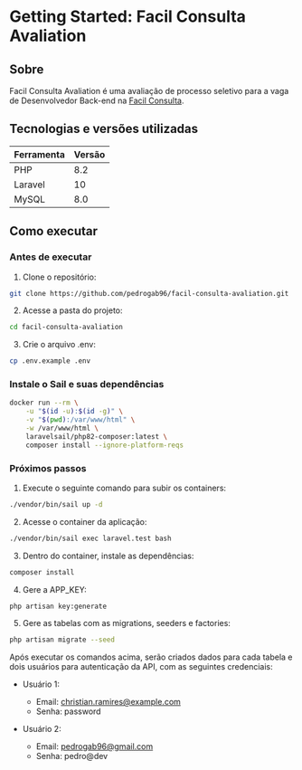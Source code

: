 # Getting Started: Facil Consulta Avaliation

## Sobre

Facil Consulta Avaliation é uma avaliação de processo seletivo para a vaga de Desenvolvedor Back-end na [Facil Consulta](https://facilconsulta.com.br/).

## Tecnologias e versões utilizadas

  Ferramenta                  |  Versão
----------------------------- | --------
PHP                           | 8.2
Laravel                       | 10
MySQL                         | 8.0


## Como executar

### Antes de executar

1. Clone o repositório:

```bash
git clone https://github.com/pedrogab96/facil-consulta-avaliation.git
```

2. Acesse a pasta do projeto:

```bash
cd facil-consulta-avaliation
```

3. Crie o arquivo .env:

```bash
cp .env.example .env
```

### Instale o Sail e suas dependências

```bash
docker run --rm \
    -u "$(id -u):$(id -g)" \
    -v "$(pwd):/var/www/html" \
    -w /var/www/html \
    laravelsail/php82-composer:latest \
    composer install --ignore-platform-reqs
```

### Próximos passos

1. Execute o seguinte comando para subir os containers:

```bash
./vendor/bin/sail up -d
```

2. Acesse o container da aplicação:

```bash
./vendor/bin/sail exec laravel.test bash
```

3. Dentro do container, instale as dependências:

```bash
composer install
```

4. Gere a APP_KEY:

```bash
php artisan key:generate
```

5. Gere as tabelas com as migrations, seeders e factories:

```bash
php artisan migrate --seed
```

Após executar os comandos acima, serão criados dados para cada tabela e dois usuários para autenticação da API, com as seguintes credenciais:

- Usuário 1:
  - Email: christian.ramires@example.com
  - Senha: password

- Usuário 2:
  - Email: pedrogab96@gmail.com
  - Senha: pedro@dev
